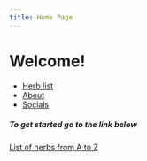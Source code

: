 ```yaml
---
title: Home Page
---
```

<h1> Welcome! </h1>

<body>
<nav>
<ul>
<li>
<a href="#">Herb list</a> </li> <li> <a href="#">About</a> </li> <li> <a href="#">Socials</a> </li>
</ul>
</nav>
<h5> To get started go to the link below </h5>
<a href="https://keisukehere.github.io/harb-dictionary/herbs/Herb-list">List of herbs from A to Z</a>
</body>

